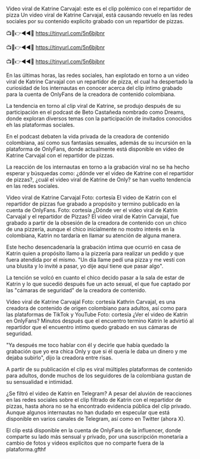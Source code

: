 Video viral de Katrine Carvajal: este es el clip polémico con el repartidor de pizza
Un video viral de Katrine Carvajal, está causando revuelo en las redes sociales por su contenido explicito grabado con un repartidor de pizzas.

📺📱👉◄◄🔴  https://tinyurl.com/5n6bjbnr

📺📱👉◄◄🔴  https://tinyurl.com/5n6bjbnr

📺📱👉◄◄🔴  https://tinyurl.com/5n6bjbnr

En las últimas horas, las redes sociales, han explotado en torno a un video viral de Katrine Carvajal con un repartidor de pizza, el cual ha despertado la curiosidad de los internautas en conocer acerca del clip íntimo grabado para la cuenta de OnlyFans de la creadora de contenido colombiana.

La tendencia en torno al clip viral de Katrine, se produjo después de su participación en el podcast de Beto Castañeda nombrado como Dreams, donde exploran diversos temas con la participación de invitados conocidos eh las plataformas sociales.

En el podcast debaten la vida privada de la creadora de contenido colombiana, así como sus fantasías sexuales, además de su incursión en la plataforma de OnlyFans, donde actualmente está disponible en video de Katrine Carvajal con el repartidor de pizzas.


La reacción de los internautas en torno a la grabación viral no se ha hecho esperar y búsquedas como: ¿dónde ver el video de Katrine con el repartidor de pizzas?, ¿cuál el video viral de Katrine de Only? se han vuelto tendencia en las redes sociales.

Video viral de Katrine Carvajal Foto: cortesía 
El video de Katrin con el repartidor de pizzas fue grabado a propósito y termino publicado en la cuenta de OnlyFans. Foto: cortesía
¿Dónde ver el video viral de Katrin Carvajal y el repartidor de Pizzas?
El video viral de Katrin Carvajal, fue grabado a partir de la obsesión de la creadora de contenido con un chico de una pizzería, aunque el chico inicialmente no mostro interés en la colombiana, Katrin no tardaría en llamar su atención de alguna manera.

Este hecho desencadenaría la grabación intima que ocurrió en casa de Katrin quien a propósito llamo a la pizzería para realizar un pedido y que fuera atendida por el mismo. "Un día llame pedí una pizza y me vestí con una blusita y lo invité a pasar, yo dije aquí tiene que pasar algo".

La tención se volcó en cuanto el chico decido pasar a la sala de estar de Katrin y lo que sucedió después fue un acto sexual, el que fue captado por las "cámaras de seguridad" de la creadora de contenido.

Video viral de Katrine Carvajal Foto: cortesía 
Kathrin Carvajal, es una creadora de contenido de origen colombiano para adultos, así como para las plataformas de TikTok y YouTube Foto: cortesía
¿Ver el video de Katrin en OnlyFans?
Minutos después que el encuentro termino Katrin le advirtió al repartidor que el encuentro intimo quedo grabado en sus cámaras de seguridad.

"Ya después me toco hablar con él y decirle que había quedado la grabación que yo era chica Only y que si él quería le daba un dinero y me dejaba subirlo", dijo la creadora entre risas.

A partir de su publicación el clip es viral múltiples plataformas de contenido para adultos, donde muchos de los seguidores de la colombiana gustan de su sensualidad e intimidad.


¿Se filtró el video de Katrin en Telegram?
A pesar del aluvión de reacciones en las redes sociales sobre el clip filtrado de Katrin con el repartidor de pizzas, hasta ahora no se ha encontrado evidencia pública del clip privado. Aunque algunos internautas no han dudado en especular que está disponible en varios canales de Telegram, así como en Twitter (ahora X).

El clip está disponible en la cuenta de OnlyFans de la influencer, donde comparte su lado más sensual y privado, por una suscripción monetaria a cambio de fotos y videos explícitos que no comparte fuera de la plataforma.gfthf
